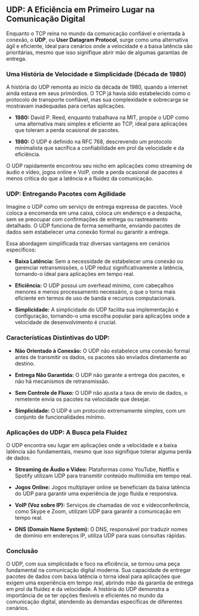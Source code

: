 ## UDP: A Eficiência em Primeiro Lugar na Comunicação Digital

Enquanto o TCP reina no mundo da comunicação confiável e orientada à conexão, o **UDP**, ou **User Datagram Protocol**, surge como uma alternativa ágil e eficiente, ideal para cenários onde a velocidade e a baixa latência são prioritárias, mesmo que isso signifique abrir mão de algumas garantias de entrega.

### Uma História de Velocidade e Simplicidade (Década de 1980)

A história do UDP remonta ao início da década de 1980, quando a internet ainda estava em seus primórdios. O TCP já havia sido estabelecido como o protocolo de transporte confiável, mas sua complexidade e sobrecarga se mostravam inadequadas para certas aplicações.

* **1980:** David P. Reed, enquanto trabalhava na MIT, propõe o UDP como uma alternativa mais simples e eficiente ao TCP, ideal para aplicações que toleram a perda ocasional de pacotes.

* **1980:** O UDP é definido na RFC 768, descrevendo um protocolo minimalista que sacrifica a confiabilidade em prol da velocidade e da eficiência.

O UDP rapidamente encontrou seu nicho em aplicações como streaming de áudio e vídeo, jogos online e VoIP, onde a perda ocasional de pacotes é menos crítica do que a latência e a fluidez da comunicação.

### UDP: Entregando Pacotes com Agilidade

Imagine o UDP como um serviço de entrega expressa de pacotes. Você coloca a encomenda em uma caixa, coloca um endereço e a despacha, sem se preocupar com confirmações de entrega ou rastreamento detalhado. O UDP funciona de forma semelhante, enviando pacotes de dados sem estabelecer uma conexão formal ou garantir a entrega.

Essa abordagem simplificada traz diversas vantagens em cenários específicos:

* **Baixa Latência:** Sem a necessidade de estabelecer uma conexão ou gerenciar retransmissões, o UDP reduz significativamente a latência, tornando-o ideal para aplicações em tempo real.

* **Eficiência:** O UDP possui um overhead mínimo, com cabeçalhos menores e menos processamento necessário, o que o torna mais eficiente em termos de uso de banda e recursos computacionais.

* **Simplicidade:** A simplicidade do UDP facilita sua implementação e configuração, tornando-o uma escolha popular para aplicações onde a velocidade de desenvolvimento é crucial.

### Características Distintivas do UDP:

* **Não Orientado à Conexão:**  O UDP não estabelece uma conexão formal antes de transmitir os dados, os pacotes são enviados diretamente ao destino.

* **Entrega Não Garantida:** O UDP não garante a entrega dos pacotes, e não há mecanismos de retransmissão.

* **Sem Controle de Fluxo:** O UDP não ajusta a taxa de envio de dados, o remetente envia os pacotes na velocidade que desejar.

* **Simplicidade:** O UDP é um protocolo extremamente simples, com um conjunto de funcionalidades mínimo.

### Aplicações do UDP: A Busca pela Fluidez

O UDP encontra seu lugar em aplicações onde a velocidade e a baixa latência são fundamentais, mesmo que isso signifique tolerar alguma perda de dados:

* **Streaming de Áudio e Vídeo:** Plataformas como YouTube, Netflix e Spotify utilizam UDP para transmitir conteúdo multimídia em tempo real.

* **Jogos Online:** Jogos multiplayer online se beneficiam da baixa latência do UDP para garantir uma experiência de jogo fluida e responsiva.

* **VoIP (Voz sobre IP):**  Serviços de chamadas de voz e videoconferência, como Skype e Zoom, utilizam UDP para garantir a comunicação em tempo real.

* **DNS (Domain Name System):** O DNS, responsável por traduzir nomes de domínio em endereços IP, utiliza UDP para suas consultas rápidas.

### Conclusão

O UDP, com sua simplicidade e foco na eficiência, se tornou uma peça fundamental na comunicação digital moderna. Sua capacidade de entregar pacotes de dados com  baixa latência o torna ideal para aplicações que exigem  uma experiência em tempo real, abrindo mão da garantia de entrega em prol da fluidez e da velocidade.  A história do UDP demonstra a importância de se ter opções flexíveis e eficientes no mundo da comunicação digital, atendendo às demandas específicas de diferentes cenários.

